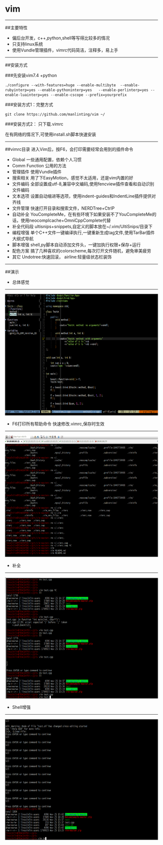 # vim
---

##主要特性

*   偏后台开发，c++,python,shell等写得比较多的情况
*   只支持linux系统
*   使用Vundle管理插件，vimrc代码简洁，注释多，易上手
---

##安装方式

###先安装vim7.4 +python 

```
./configure --with-features=huge --enable-multibyte  --enable-rubyinterp=yes --enable-pythoninterp=yes   --enable-perlinterp=yes --enable-luainterp=yes --enable-cscope --prefix=yourprefix
```

###安装方式1：完整方式 
```
git clone https://github.com/manlinting/vim ~/
```

###安装方式2： 只下载.vimrc

在有网络的情况下,可使用install.sh脚本快速安装

---

##vimrc目录
进入Vim后，按F6，会打印需要经常会用到的插件命令

-   Global  一些通用配置，依赖个人习惯
-   Comm Function   公用的方法 
-   管理插件    使用Vundle插件
-   搜索相关    用了下EasyMotion，感觉不太适用，还是vim内置的好
-   文件编码    全部设置成utf-8,兼容中文编码,使用fencview插件查看和自动识别文件编码
-   文本选项    设置自动缩进等选项，使用indent-guides和IndentLine插件提供对齐线 
-   文件管理    快速打开目录和搜索文件，NERDTree+CtrlP
-   自动补全    YouCompleteMe，在有些环境下如果安装不了YouCompleteMe的话，使用neocomplcache+OmniCppComplete代替
-   补全代码段  ultisnips+snippets,自定义的脚本放在~/.vim/UltiSnips/目录下
-   编程增强    单个C++文件一键编译执行,一键重新生成tag文件,使用TarBar插件大纲式导航
-   脚本增强    shell,py脚本自动添加文件头，一键加执行权限+保存+运行
-   配色方案    搞了几种喜欢的colorscheme,每次打开文件随机，避免审美疲劳
-   其它    Undotree:快速回滚， airline:轻量级状态栏装饰

---

##演示

-   总体感觉

---

<img src="https://raw.githubusercontent.com/manlinting/vim/master/gif/total.gif" width = "800" height = "400" />

-   F6打印所有帮助命令  快速修改.vimrc,保存时生效

---

<img src="https://raw.githubusercontent.com/manlinting/vim/master/gif/f6.gif" width = "800" height = "400" />

-   补全

---

<img src="https://raw.githubusercontent.com/manlinting/vim/master/gif/cpp.gif" width = "800" height = "400" />

-   Shell增强

---

<img src="https://raw.githubusercontent.com/manlinting/vim/master/gif/shell.gif" width = "800" height = "400" />


